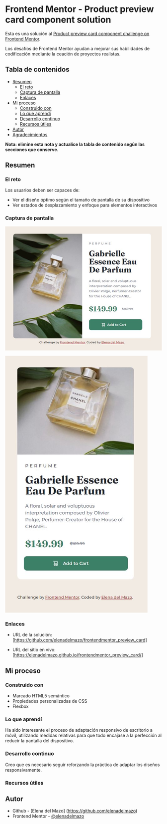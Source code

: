 # Frontend Mentor - Product preview card component solution

Esta es una solución al [Product preview card component challenge on Frontend Mentor](https://www.frontendmentor.io/challenges/product-preview-card-component-GO7UmttRfa). 

Los desafíos de Frontend Mentor ayudan a mejorar sus habilidades de codificación mediante la ceación de proyectos realistas.


## Tabla de contenidos

- [Resumen](#resumen)
  - [El reto](#el-reto)
  - [Captura de pantalla](#captura-de-pantalla)
  - [Enlaces](#enlaces)
- [Mi proceso](#mi-proceso)
  - [Construido con](#construido-con)
  - [Lo que aprendí](#lo-que-aprendi)
  - [Desarrollo continuo](#desarrollo-continuo)
  - [Recursos útiles](#recursos-utiles)
- [Autor](#autor)
- [Agradecimientos](#agradecimientos)

**Nota: elimine esta nota y actualice la tabla de contenido según las secciones que conserve.**

## Resumen

### El reto

Los usuarios deben ser capaces de:

- Ver el diseño óptimo según el tamaño de pantalla de su dispositivo
- Ver estados de desplazamiento y enfoque para elementos interactivos


### Captura de pantalla

![Vista de escritorio](./screenshot_solution/Captura_desktop.JPG)

![Vista de móvil](./screenshot_solution/Captura_mobile.JPG)


### Enlaces

- URL de la solución: [https://github.com/elenadelmazo/frontendmentor_preview_card]

- URL del sitio en vivo: [https://elenadelmazo.github.io/frontendmentor_preview_card/]


## Mi proceso

### Construido con

- Marcado HTML5 semántico
- Propiedades personalizadas de CSS
- Flexbox

### Lo que aprendí

Ha sido interesante el proceso de adaptación responsivo de escritorio a móvil, utilizando medidas relativas para que todo encajase a la perfección al reducir la pantalla del dispositivo.


### Desarrollo continuo

Creo que es necesario seguir reforzando la práctica de adaptar los diseños responsivamente.


### Recursos útiles


## Autor

- Github - [Elena del Mazo] (https://github.com/elenadelmazo)
- Frontend Mentor - [@elenadelmazo](https://www.frontendmentor.io/profile/elenadelmazo)



